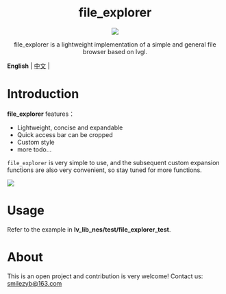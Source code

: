 
<h1 align="center"> file_explorer</h1>

<p align="center">
<img src="./file_explorer_demo.gif">
</p>
<p align="center">
file_explorer is a lightweight implementation of a simple and general file browser based on lvgl.
</p>


**English** | [中文](./README_zh.md) |


# Introduction
**file_explorer** features：

- Lightweight, concise and expandable
- Quick access bar can be cropped
- Custom style
- more todo...

`file_explorer` is very simple to use, and the subsequent custom expansion functions are also very convenient, so stay tuned for more functions.

![](/./file_explorer_demo.gif)


# Usage

Refer to the example in **lv_lib_nes/test/file_explorer_test**.

# About
This is an open project and contribution is very welcome!
Contact us: smilezyb@163.com